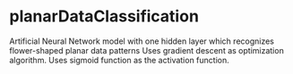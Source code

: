 # planarDataClassification

Artificial Neural Network model with one hidden layer which recognizes flower-shaped planar data patterns
Uses gradient descent as optimization algorithm. Uses sigmoid function as the activation function.
